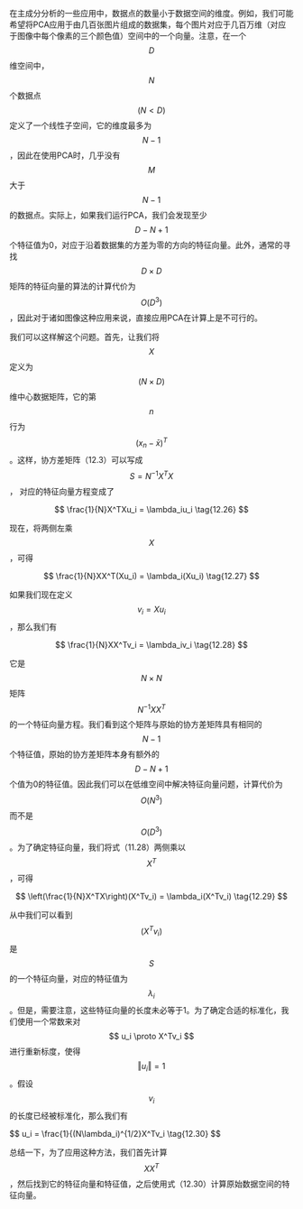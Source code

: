 在主成分分析的一些应用中，数据点的数量小于数据空间的维度。例如，我们可能希望将PCA应用于由几百张图片组成的数据集，每个图片对应于几百万维（对应于图像中每个像素的三个颜色值）空间中的一个向量。注意，在一个$$ D $$维空间中，$$ N $$个数据点$$ (N < D) $$定义了一个线性子空间，它的维度最多为$$ N − 1 $$，因此在使用PCA时，几乎没有$$ M $$大于$$ N − 1 $$的数据点。实际上，如果我们运行PCA，我们会发现至少$$ D − N + 1
$$个特征值为0，对应于沿着数据集的方差为零的方向的特征向量。此外，通常的寻找$$ D \times D $$矩阵的特征向量的算法的计算代价为$$ O(D^3) $$，因此对于诸如图像这种应用来说，直接应用PCA在计算上是不可行的。         

我们可以这样解这个问题。首先，让我们将$$ X $$定义为$$ (N \times D) $$维中心数据矩阵，它的第$$ n $$行为$$ (x_n − \bar{x})^T $$。这样，协方差矩阵（12.3）可以写成$$ S = N^{−1}X^TX $$， 对应的特征向量方程变成了    

$$
\frac{1}{N}X^TXu_i = \lambda_iu_i \tag{12.26}
$$    

现在，将两侧左乘$$ X $$，可得    

$$
\frac{1}{N}XX^T(Xu_i) = \lambda_i(Xu_i) \tag{12.27}
$$     

如果我们现在定义$$ v_i = Xu_i $$，那么我们有    

$$
\frac{1}{N}XX^Tv_i = \lambda_iv_i \tag{12.28}
$$     

它是$$ N \times N $$矩阵$$ N^{−1}XX^T $$的一个特征向量方程。我们看到这个矩阵与原始的协方差矩阵具有相同的$$ N − 1 $$个特征值，原始的协方差矩阵本身有额外的$$ D − N + 1 $$个值为0的特征值。因此我们可以在低维空间中解决特征向量问题，计算代价为$$ O(N^3) $$而不是$$ O(D^3) $$。为了确定特征向量，我们将式（11.28）两侧乘以$$ X^T $$，可得     

$$
\left(\frac{1}{N}X^TX\right)(X^Tv_i) = \lambda_i(X^Tv_i) \tag{12.29}
$$    

从中我们可以看到$$ (X^Tv_i) $$是$$ S $$的一个特征向量，对应的特征值为$$ \lambda_i $$。但是，需要注意，这些特征向量的长度未必等于1。为了确定合适的标准化，我们使用一个常数来对$$ u_i \proto X^Tv_i $$进行重新标度，使得$$ \Vert u_i \Vert = 1 $$。假设$$ v_i $$的长度已经被标准化，那么我们有     

$$
u_i = \frac{1}{(N\lambda_i)^{1/2}X^Tv_i \tag{12.30}
$$    

总结一下，为了应用这种方法，我们首先计算$$ XX^T $$，然后找到它的特征向量和特征值，之后使用式（12.30）计算原始数据空间的特征向量。
